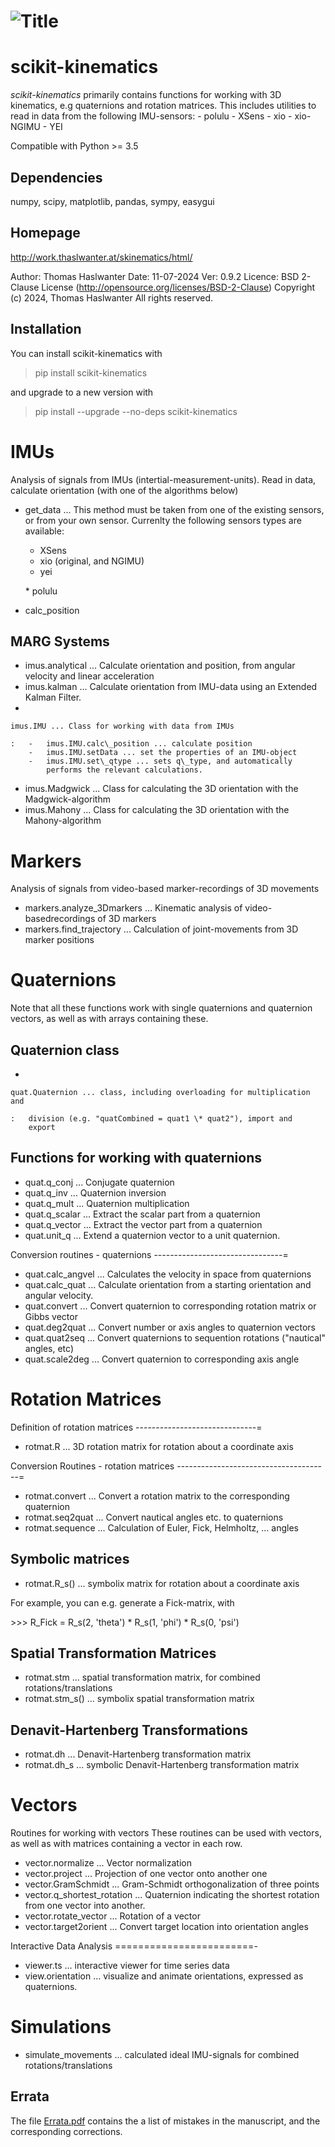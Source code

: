 ![Title](docs/Images/skinematics.png)
===
scikit-kinematics
===

*scikit-kinematics* primarily contains functions for working with 3D
kinematics, e.g quaternions and rotation matrices. This includes
utilities to read in data from the following IMU-sensors: - polulu -
XSens - xio - xio-NGIMU - YEI

Compatible with Python &gt;= 3.5

Dependencies
------------

numpy, scipy, matplotlib, pandas, sympy, easygui

Homepage
--------

<http://work.thaslwanter.at/skinematics/html/>

Author: Thomas Haslwanter Date: 11-07-2024 Ver: 0.9.2 Licence: BSD
2-Clause License (<http://opensource.org/licenses/BSD-2-Clause>)
Copyright (c) 2024, Thomas Haslwanter All rights reserved.

Installation
------------

You can install scikit-kinematics with

> pip install scikit-kinematics

and upgrade to a new version with

> pip install --upgrade --no-deps scikit-kinematics

IMUs
====

Analysis of signals from IMUs (intertial-measurement-units). Read in
data, calculate orientation (with one of the algorithms below)

-   get\_data ... This method must be taken from one of the existing
    sensors, or from your own sensor. Currenlty the following sensors
    types are available:
    -   XSens
    -   xio (original, and NGIMU)
    -   yei

    \* polulu
-   calc\_position

MARG Systems
------------

-   imus.analytical ... Calculate orientation and position, from angular
    velocity and linear acceleration
-   imus.kalman ... Calculate orientation from IMU-data using an
    Extended Kalman Filter.
-   

    imus.IMU ... Class for working with data from IMUs

    :   -   imus.IMU.calc\_position ... calculate position
        -   imus.IMU.setData ... set the properties of an IMU-object
        -   imus.IMU.set\_qtype ... sets q\_type, and automatically
            performs the relevant calculations.

-   imus.Madgwick ... Class for calculating the 3D orientation with the
    Madgwick-algorithm
-   imus.Mahony ... Class for calculating the 3D orientation with the
    Mahony-algorithm

Markers
=======

Analysis of signals from video-based marker-recordings of 3D movements

-   markers.analyze\_3Dmarkers ... Kinematic analysis of
    video-basedrecordings of 3D markers
-   markers.find\_trajectory ... Calculation of joint-movements from 3D
    marker positions

Quaternions
===========

Note that all these functions work with single quaternions and
quaternion vectors, as well as with arrays containing these.

Quaternion class
----------------

-   

    quat.Quaternion ... class, including overloading for multiplication and

    :   division (e.g. "quatCombined = quat1 \* quat2"), import and
        export

Functions for working with quaternions
--------------------------------------

-   quat.q\_conj ... Conjugate quaternion
-   quat.q\_inv ... Quaternion inversion
-   quat.q\_mult ... Quaternion multiplication
-   quat.q\_scalar ... Extract the scalar part from a quaternion
-   quat.q\_vector ... Extract the vector part from a quaternion
-   quat.unit\_q ... Extend a quaternion vector to a unit quaternion.

Conversion routines - quaternions
--------------------------------=

-   quat.calc\_angvel ... Calculates the velocity in space from
    quaternions
-   quat.calc\_quat ... Calculate orientation from a starting
    orientation and angular velocity.
-   quat.convert ... Convert quaternion to corresponding rotation matrix
    or Gibbs vector
-   quat.deg2quat ... Convert number or axis angles to quaternion
    vectors
-   quat.quat2seq ... Convert quaternions to sequention rotations
    ("nautical" angles, etc)
-   quat.scale2deg ... Convert quaternion to corresponding axis angle

Rotation Matrices
=================

Definition of rotation matrices
------------------------------=

-   rotmat.R ... 3D rotation matrix for rotation about a coordinate axis

Conversion Routines - rotation matrices
--------------------------------------=

-   rotmat.convert ... Convert a rotation matrix to the corresponding
    quaternion
-   rotmat.seq2quat ... Convert nautical angles etc. to quaternions
-   rotmat.sequence ... Calculation of Euler, Fick, Helmholtz, ...
    angles

Symbolic matrices
-----------------

-   rotmat.R\_s() ... symbolix matrix for rotation about a coordinate
    axis

For example, you can e.g. generate a Fick-matrix, with

&gt;&gt;&gt; R\_Fick = R\_s(2, 'theta') \* R\_s(1, 'phi') \* R\_s(0,
'psi')

Spatial Transformation Matrices
-------------------------------

-   rotmat.stm ... spatial transformation matrix, for combined
    rotations/translations
-   rotmat.stm\_s() ... symbolix spatial transformation matrix

Denavit-Hartenberg Transformations
----------------------------------

-   rotmat.dh ... Denavit-Hartenberg transformation matrix
-   rotmat.dh\_s ... symbolic Denavit-Hartenberg transformation matrix

Vectors
=======

Routines for working with vectors These routines can be used with
vectors, as well as with matrices containing a vector in each row.

-   vector.normalize ... Vector normalization
-   vector.project ... Projection of one vector onto another one
-   vector.GramSchmidt ... Gram-Schmidt orthogonalization of three
    points
-   vector.q\_shortest\_rotation ... Quaternion indicating the shortest
    rotation from one vector into another.
-   vector.rotate\_vector ... Rotation of a vector
-   vector.target2orient ... Convert target location into orientation
    angles

Interactive Data Analysis
========================-

-   viewer.ts ... interactive viewer for time series data
-   view.orientation ... visualize and animate orientations, expressed
    as quaternions.

Simulations
===========

- simulate_movements ... calculated ideal IMU-signals for combined rotations/translations

## Errata
The file [Errata.pdf](Errata.pdf) contains the a list of mistakes in the manuscript, and
the corresponding corrections.

